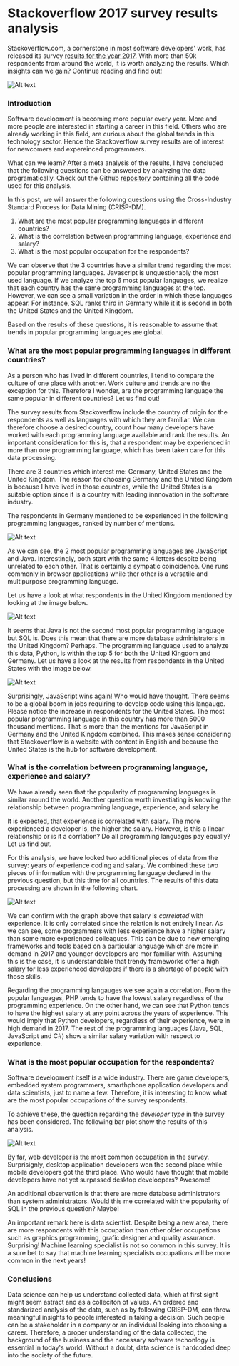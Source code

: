 # Stackoverflow 2017 survey results analysis

Stackoverflow.com, a cornerstone in most software developers' work, has released its survey [results for the year 2017](https://insights.stackoverflow.com/survey). With more than 50k respondents from around the world, it is worth analyzing the results. Which insights can we gain? Continue reading and find out! 

![Alt text](resources/stack_overflow_image_logo.png?raw=true "Stackoverflow survery logo")

### Introduction
Software development is becoming more popular every year. More and more people are interested in starting a career in this field. Others who are already working in this field, are curious about the global trends in this technology sector. Hence the Stackoverflow survey results are of interest for newcomers and expereinced programmers.

What can we learn? After a meta analysis of the results, I have concluded that the following questions can be answered by analyzing the data programatically. Check out the Github [repository](https://github.com/fertrevino/write_a_data_science_blog_post) containing all the code used for this analysis.

In this post, we will answer the following questions using the Cross-Industry Standard Process for Data Mining (CRISP-DM).

1. What are the most popular programming languages in different countries? 
2. What is the correlation between programming language, experience and salary?
3. What is the most popular occupation for the respondents?

We can observe that the 3 countries have a similar trend regarding the most popular programming languages. Javascript is unquestionably the most used language. If we analyze the top 6 most popular languages, we realize that each country has the same programming languages at the top. However, we can see a small variation in the order in which these languages appear. For instance, SQL ranks third in Germany while it it is second in both the United States and the United Kingdom.

Based on the results of these questions, it is reasonable to assume that trends in popular programming languages are global.

### What are the most popular programming languages in different countries? 
As a person who has lived in different countries, I tend to compare the culture of one place with another. Work culture and trends are no the exception for this. Therefore I wonder, are the programming language the same popular in different countries? Let us find out!

The survey results from Stackoverflow include the country of origin for the respondents as well as languages with which they are familiar. We can therefore choose a desired country, count how many developers have worked with each programming language available and rank the results. An important consideration for this is, that a respondent may be experienced in more than one programming language, which has been taken care for this data processing.

There are 3 countries which interest me: Germany, United States and the United Kingdom. The reason for choosing Germany and the United Kingdom is because I have lived in those countries, while the United States is a suitable option since it is a country with leading innnovation in the software industry.

The respondents in Germany mentioned to be experienced in the following programming languages, ranked by number of mentions.

![Alt text](resources/language_chart_Germany.png?raw=true "Most popular programing languages in Germany (2017)")

As we can see, the 2 most popular programming languages are JavaScript and Java. Interestingly, both start with the same 4 letters despite being unrelated to each other. That is certainly a sympatic coincidence. One runs commonly in browser applications while ther other is a versatile and multipurpose programming language. 

Let us have a look at what respondents in the United Kingdom mentioned by looking at the image below.

![Alt text](resources/language_chart_United_Kingdom.png?raw=true "Most popular programing languages in United Kingdom (2017)")

It seems that Java is not the second most popular programming language but SQL is. Does this mean that there are more database administrators in the United Kingdom? Perhaps. The programming language used to analyze this data, Python, is within the top 5 for both the United Kingdom and Germany. Let us have a look at the results from respondents in the United States with the image below.

![Alt text](resources/language_chart_United_States.png?raw=true "Most popular programing languages in United States (2017)")

Surprisingly, JavaScript wins again! Who would have thought. There seems to be a global boom in jobs requiring to develop code using this langauge. Please notice the increase in respondents for the United States. The most popular programming language in this country has more than 5000 thousand mentions. That is more than the mentions for JavaScript in Germany and the United Kingdom combined. This makes sense considering that Stackoverflow is a website with content in English and because the United States is the hub for software development.

### What is the correlation between programming language, experience and salary?
We have already seen that the popularity of programming languages is similar around the world. Another question worth investiating is knowing the relationship between programming language, experience, and salary.he 

It is expected, that experience is correlated with salary. The more experienced a developer is, the higher the salary. However, is this a linear relationship or is it a corrlation? Do all programming languages pay equally? Let us find out.

For this analysis, we have looked two additional pieces of data from the survey: years of experience coding and salary. We combined these two pieces of information with the programming language declared in the previous question, but this time for all countries. The results of this data processing are shown in the following chart.

![Alt text](resources/mean_salary_popular_language_for_experience.png?raw=true "Salary as function of experience for popular programming languages (2017)")

We can confirm with the graph above that salary is *correlated* with experience. It is only correlated since the relation is not entirely linear. As we can see, some programmers with less experience have a higher salary than some more experienced colleagues. This can be due to new emerging frameworks and tools based on a particular language which are more in demand in 2017 and younger developers are mor familiar with. Assuming this is the case, it is understandable that trendy frameworks offer a high salary for less experienced developers if there is a shortage of people with those skills.

Regarding the programming langauges we see again a correlation. From the popular languages, PHP tends to have the lowest salary regardless of the programming experience. On the other hand, we can see that Python tends to have the highest salary at any point across the years of experience. This would imply that Python developers, regardless of their experience, were in high demand in 2017. The rest of the programming languages (Java, SQL, JavaScript and C#) show a similar salary variation with respect to experience.


### What is the most popular occupation for the respondents?
Software development itself is a wide industry. There are game developers, embedded system programmers, smarthphone application developers and data scientists, just to name a few. Therefore, it is interesting to know what are the most popular occupations of the survey respondents.

To achieve these, the question regarding the *developer type* in the survey has been considered. The following bar plot show the results of this analysis.

![Alt text](resources/developer_types.png?raw=true "Most common developer types (2017)")

By far, web developer is the most common occupation in the survey. Surprisignly, desktop application developers won the second place while mobile developers got the third place. Who would have thought that mobile developers have not yet surpassed desktop develoopers? Awesome!

An additional observation is that there are more database administrators than system administrators. Would this me correlated with the popularity of SQL in the previous question? Maybe!

An important remark here is data scientist. Despite being a new area, there are more respondents with this occupation than other older occupations such as graphics programming, grafic designer and quality assurance. Surprising! Machine learning specialist is not so common in this survey. It is a sure bet to say that machine learning specialists occupations will be more common in the next years!


### Conclusions
Data science can help us understand collected data, which at first sight might seem astract and as a colleciton of values. An ordered and standarized analysis of the data, such as by following CRISP-DM, can throw meaningful insights to people interested in taking a decision. Such people can be a stakeholder in a company or an individual looking into choosing a career. Therefore, a proper understanding of the data collected, the background of the business and the necessary software techonlogy is essential in today's world. Without a doubt, data science is hardcoded deep into the society of the future.

